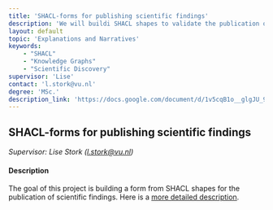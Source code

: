 ```yaml
---
title: 'SHACL-forms for publishing scientific findings'
description: 'We will buildi SHACL shapes to validate the publication of scientific findings.'
layout: default
topic: 'Explanations and Narratives'
keywords:
    - "SHACL"
    - "Knowledge Graphs"
    - "Scientific Discovery"
supervisor: 'Lise'
contact: 'l.stork@vu.nl'
degree: 'MSc.'
description_link: 'https://docs.google.com/document/d/1v5cqB1o__glgJU_9HbvyGVfIQrhfggiZSq3DLffOx2k/edit?usp=sharing'
---
```


## SHACL-forms for publishing scientific findings
*Supervisor: Lise Stork (l.stork@vu.nl)*

#### Description
The goal of this project is building a form from SHACL shapes for the publication of scientific findings. Here is a [more detailed description](https://docs.google.com/document/d/1v5cqB1o__glgJU_9HbvyGVfIQrhfggiZSq3DLffOx2k/edit?usp=sharing).
